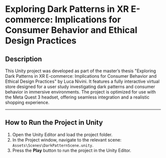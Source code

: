 # Exploring Dark Patterns in XR E-commerce: Implications for Consumer Behavior and Ethical Design Practices

## Description
This Unity project was developed as part of the master’s thesis "Exploring Dark Patterns in XR E-commerce: Implications for Consumer Behavior and Ethical Design Practices" by Luca Nivini. 
It features a fully interactive virtual store designed for a user study investigating dark patterns and consumer behavior in immersive environments. 
The project is optimized for use with the Meta Quest 3 headset, offering seamless integration and a realistic shopping experience.

---

## How to Run the Project in Unity
1. Open the Unity Editor and load the project folder.
2. In the Project window, navigate to the relevant scene: `Assets\Scenes\DarkPatternScene.unity`.
3. Press the **Play** button to run the project in the Unity Editor.
